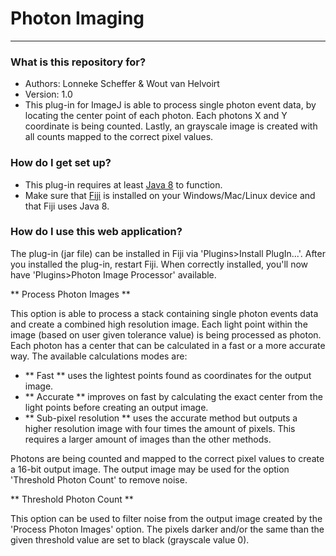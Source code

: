 # Photon Imaging #

---------------------

### What is this repository for? ###

* Authors: Lonneke Scheffer & Wout van Helvoirt
* Version: 1.0
* This plug-in for ImageJ is able to process single photon event data, by locating the center point of each photon. Each photons X and Y coordinate is being counted. Lastly, an grayscale image is created with all counts mapped to the correct pixel values.

### How do I get set up? ###

* This plug-in requires at least [Java 8](https://www.oracle.com/downloads/index.html) to function.
* Make sure that [Fiji](http://fiji.sc/) is installed on your Windows/Mac/Linux device and that Fiji uses Java 8.

### How do I use this web application? ###

The plug-in (jar file) can be installed in Fiji via 'Plugins>Install PlugIn...'. After you installed the plug-in, restart Fiji.
When correctly installed, you'll now have 'Plugins>Photon Image Processor' available.

** Process Photon Images **

This option is able to process a stack containing single photon events data and create a combined high resolution image.
Each light point within the image (based on user given tolerance value) is being processed as photon. Each photon has a center that can be calculated in a fast or a more accurate way.
The available calculations modes are:

* ** Fast ** uses the lightest points found as coordinates for the output image.
* ** Accurate ** improves on fast by calculating the exact center from the light points before creating an output image.
* ** Sub-pixel resolution ** uses the accurate method but outputs a higher resolution image with four times the amount of pixels. This requires a larger amount of images than the other methods.

Photons are being counted and mapped to the correct pixel values to create a 16-bit output image. The output image may be used for the option 'Threshold Photon Count' to remove noise.

** Threshold Photon Count **

This option can be used to filter noise from the output image created by the 'Process Photon Images' option.
The pixels darker and/or the same than the given threshold value are set to black (grayscale value 0).